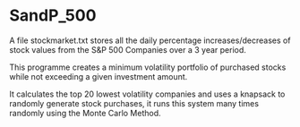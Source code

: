 # SandP_500
A file stockmarket.txt stores all the daily percentage increases/decreases of stock values from the S&P 500 Companies over a 3 year period.

This programme creates a minimum volatility portfolio of purchased stocks while not exceeding a given investment amount.

It calculates the top 20 lowest volatility companies and uses a knapsack to randomly generate stock purchases, 
it runs this system many times randomly using the Monte Carlo Method. 
